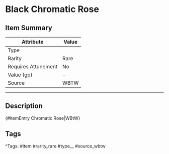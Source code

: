 # Black Chromatic Rose

## Item Summary

| Attribute            | Value                        |
|----------------------|------------------------------|
| Type                 |   |
| Rarity               | Rare             |
| Requires Attunement  | No                |
| Value (gp)           | -    |
| Source               | WBTW |

---

## Description

{#itemEntry Chromatic Rose|WBtW}

## Tags

^Tags: #item #rarity_rare #type__ #source_wbtw